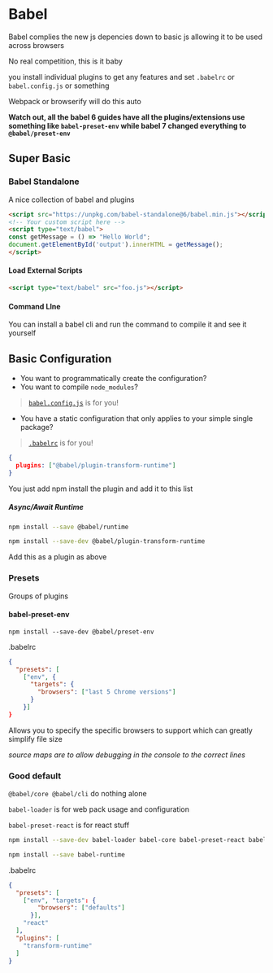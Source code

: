 #  Babel

Babel complies the new js depencies down to basic js allowing it to be used across browsers 

No real competition, this is it baby

you install individual plugins to get any features and set `.babelrc` or `babel.config.js` or something

Webpack or browserify will do this auto

**Watch out, all the babel 6 guides have all the plugins/extensions use something like `babel-preset-env` while babel 7 changed everything to `@babel/preset-env`**

## Super Basic

### Babel Standalone 

A nice collection of babel and plugins

```html
<script src="https://unpkg.com/babel-standalone@6/babel.min.js"></script>
<!-- Your custom script here -->
<script type="text/babel">
const getMessage = () => "Hello World";
document.getElementById('output').innerHTML = getMessage();
</script>
```

#### Load External Scripts

```html
<script type="text/babel" src="foo.js"></script>
```

#### Command LIne

You can install a babel cli and run the command to compile it and see it yourself

## Basic Configuration

- You want to programmatically create the configuration?
- You want to compile `node_modules`?

> [`babel.config.js`](https://babeljs.io/docs/en/configuration#babelconfigjs) is for you!

- You have a static configuration that only applies to your simple single package?

> [`.babelrc`](https://babeljs.io/docs/en/configuration#babelrc) is for you!

```json
{
  plugins: ["@babel/plugin-transform-runtime"]
}
```

You just add npm install the plugin and add it to this list

##### Async/Await Runtime

```bash
npm install --save @babel/runtime
```

```sh
npm install --save-dev @babel/plugin-transform-runtime
```

Add this as a plugin as above

### Presets

Groups of plugins

#### babel-preset-env

`npm install --save-dev @babel/preset-env`

.babelrc

```json
{
  "presets": [
    ["env", {
      "targets": {
        "browsers": ["last 5 Chrome versions"]
      }
    }]
}
```

Allows you to specify the specific browsers to support which can greatly simplify file size

*source maps are to allow debugging in the console to the correct lines*

### Good default

 `@babel/core @babel/cli` do nothing alone

`babel-loader` is for web pack usage and configuration

`babel-preset-react` is for react stuff

```bash
npm install --save-dev babel-loader babel-core babel-preset-react babel-preset-env babel-plugin-transform-runtime

npm install --save babel-runtime
```

.babelrc

```json
{
  "presets": [
    ["env", "targets": {
        "browsers": ["defaults"]
      }],
    "react"
  ],
  "plugins": [
    "transform-runtime"
  ]
}
```


